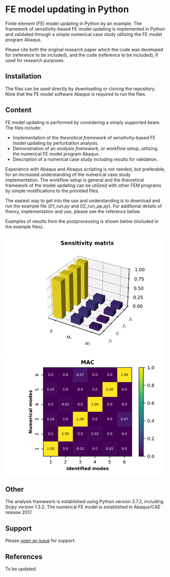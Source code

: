 # FE model updating in Python

Finite element (FE) model updating in Python by an example. The framework of sensitivity-based FE model updating is implemented in Python
and validated through a simple numerical case study utilizing the FE model program Abaqus.

Please cite both the original research paper which the code was developed for (reference to be included), and the code (reference to be included), if used for research purposes.

## Installation
The files can be used directly by downloading or cloning the repository. Note that the FE model software Abaqus is required to run the files.

## Content

FE model updating is performed by considering a simply supported beam. The files include:
- Implementation of the *theoretical framework* of sensitivity-based FE model updating by perturbation analysis.
- Demonstration of an *analysis framework*, or workflow setup, utilizing the numerical FE model program Abaqus.
- Description of a numerical case study including results for validation.

Experience with Abaqus and Abaqus scripting is not needed, but preferable, for an increased understanding of the numerical case study implementation.
The workflow setup is general and the theoretical framework of the model updating can be utilized with other FEM programs by simple modifications to
the provided files.

The easiest way to get into the use and understanding is to download and run the example file (*01_run.py* and *02_run_pp.py*). For additional details of theory,
implementation and use, please see the reference below.

Examples of results from the postprocessing is shown below (included in the example files).

![](fig2.svg)
![](fig3.svg)

## Other
The analysis framework is established using Python version 3.7.2, including Scipy version 1.3.2. The numerical FE model is established in Abaqus/CAE release 2017.

## Support

Please [open an issue](https://github.com/bjorntsv/pyfemu/issues/new) for support.

## References
To be updated.
